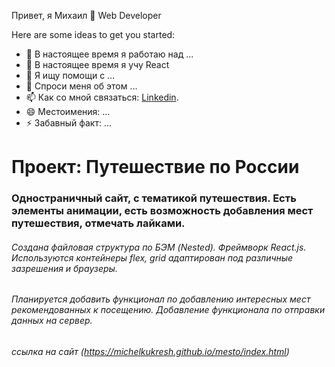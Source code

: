 Привет, я Михаил 👋
Web Developer

Here are some ideas to get you started:

- 🔭 В настоящее время я работаю над ...
- 🌱 В настоящее время я учу React
- 🤔 Я ищу помощи с ...
- 💬 Спроси меня об этом ...
- 📫 Как со мной связаться: [Linkedin](https://www.linkedin.com/feed/?trk=404_page).
- 😄 Местоимения: ...
- ⚡ Забавный факт: ...

# Проект: Путешествие по России

### Одностраничный сайт, с тематикой путешествия. Есть элементы анимации, есть возможность добавления мест путешествия, отмечать лайками.

###### Создана файловая структура по БЭМ (Nested). Фреймворк React.js. Используются контейнеры flex, grid адаптирован под различные зазрешения и браузеры.

###### Планируется добавить функционал по добавлению интересных мест рекомендованных к посещению. Добавление функционала по отправки данных на сервер.

###### ссылка на сайт (https://michelkukresh.github.io/mesto/index.html)
